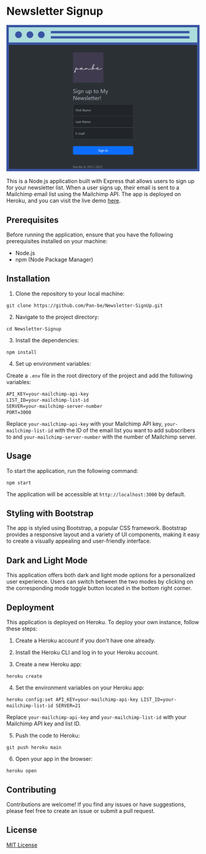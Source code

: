 # Newsletter Signup

<img src="public/images/SignUp.png">

This is a Node.js application built with Express that allows users to sign up for your newsletter list. When a user signs up, their email is sent to a Mailchimp email list using the Mailchimp API. The app is deployed on Heroku, and you can visit the live demo [here](your-demo-link).

## Prerequisites

Before running the application, ensure that you have the following prerequisites installed on your machine:

- Node.js
- npm (Node Package Manager)

## Installation

1. Clone the repository to your local machine:

```shell
git clone https://github.com/Pan-be/Newsletter-SignUp.git
```

2. Navigate to the project directory:

```shell
cd Newsletter-Signup
```

3. Install the dependencies:

```shell
npm install
```

4. Set up environment variables:

Create a `.env` file in the root directory of the project and add the following variables:

```plaintext
API_KEY=your-mailchimp-api-key
LIST_ID=your-mailchimp-list-id
SERVER=your-mailchimp-server-number
PORT=3000
```

Replace `your-mailchimp-api-key` with your Mailchimp API key, `your-mailchimp-list-id` with the ID of the email list you want to add subscribers to and `your-mailchimp-server-number` with the number of Mailchimp server.

## Usage

To start the application, run the following command:

```shell
npm start
```

The application will be accessible at `http://localhost:3000` by default.

## Styling with Bootstrap
The app is styled using Bootstrap, a popular CSS framework. Bootstrap provides a responsive layout and a variety of UI components, making it easy to create a visually appealing and user-friendly interface.

## Dark and Light Mode
This application offers both dark and light mode options for a personalized user experience. Users can switch between the two modes by clicking on the corresponding mode toggle button located in the bottom right corner.

## Deployment

This application is deployed on Heroku. To deploy your own instance, follow these steps:

1. Create a Heroku account if you don't have one already.

2. Install the Heroku CLI and log in to your Heroku account.

3. Create a new Heroku app:

```shell
heroku create
```

4. Set the environment variables on your Heroku app:

```shell
heroku config:set API_KEY=your-mailchimp-api-key LIST_ID=your-mailchimp-list-id SERVER=21
```

Replace `your-mailchimp-api-key` and `your-mailchimp-list-id` with your Mailchimp API key and list ID.

5. Push the code to Heroku:

```shell
git push heroku main
```

6. Open your app in the browser:

```shell
heroku open
```

## Contributing

Contributions are welcome! If you find any issues or have suggestions, please feel free to create an issue or submit a pull request.

## License

[MIT License](LICENSE)
